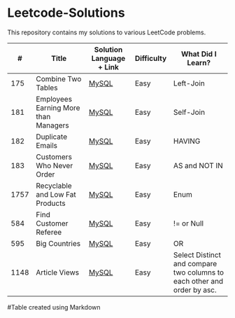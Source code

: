# Leetcode-Solutions
This repository contains my solutions to various LeetCode problems. 

| #      | Title                               | Solution Language + Link | Difficulty | What Did I Learn? |
|--------|-------------------------------------|--------------------------|------------|-------------------|
| 175    | Combine Two Tables                   | [MySQL](https://leetcode.com/problems/combine-two-tables/description/)                    | Easy       | Left-Join         |
| 181    | Employees Earning More than Managers | [MySQL](https://leetcode.com/problems/employees-earning-more-than-their-managers/description/)             | Easy     | Self-Join|
| 182 |    Duplicate Emails                     | [MySQL](https://leetcode.com/problems/duplicate-emails/submissions/1173581151/) | Easy | HAVING | 
| 183 |    Customers Who Never Order            | [MySQL](https://leetcode.com/problems/customers-who-never-order/submissions/1173586178/) | Easy | AS and NOT IN | 
| 1757 | Recyclable and Low Fat Products        | [MySQL](https://leetcode.com/problems/recyclable-and-low-fat-products/submissions/1173693457/?envType=study-plan-v2&envId=top-sql-50) | Easy | Enum |
| 584 | Find Customer Referee                   | [MySQL](https://leetcode.com/problems/find-customer-referee/description/?envType=study-plan-v2&envId=top-sql-50) | Easy | != or Null | 
| 595 | Big Countries                           | [MySQL](https://leetcode.com/problems/big-countries/description/?envType=study-plan-v2&envId=top-sql-50) | Easy | OR | 
| 1148 | Article Views                          | [MySQL](https://leetcode.com/problems/article-views-i/submissions/1173702473/?envType=study-plan-v2&envId=top-sql-50) | Easy | Select Distinct and compare two columns to each other and order by asc. | 



#Table created using Markdown
